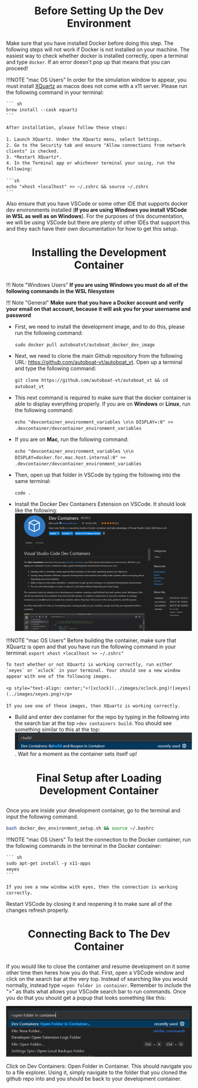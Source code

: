 # <p style="text-align: center;"> Before Setting Up the Dev Environment </p>

Make sure that you have installed Docker before doing this step. The following steps will not work if Docker is not installed on your machine. The easiest way to check whether docker is installed correctly, open a terminal and type `docker`. If an error doesn't pop up that means that you can proceed!

!!!NOTE "mac OS Users" 
    In order for the simulation window to appear, you must install [XQuartz](https://www.xquartz.org/) as macos does not come with a x11 server. Please run the following command in your terminal:

    ``` sh
    brew install --cask xquartz
    ```

    After installation, please follow these steps:

    1. Launch XQuartz. Under the XQuartz menu, select Settings.
    2. Go to the Security tab and ensure "Allow connections from network clients" is checked.
    3. *Restart XQuartz*.
    4. In the Terminal app or whichever terminal your using, run the following:

    ```sh
    echo "xhost +localhost" >> ~/.zshrc && source ~/.zshrc
    ```



Also ensure that you have VSCode or some other IDE that supports docker dev environments installed (**If you are using Windows you install VSCode in WSL as well as on Windows**). For the purposes of this documentation, we will be using VSCode but there are plenty of other IDEs that support this and they each have their own documentation for how to get this setup.

# <p style="text-align: center;"> Installing the Development Container </p>

!!! Note "Windows Users"
    **If you are using Windows you must do all of the following commands in the WSL filesystem**

!!! Note "General"
    **Make sure that you have a Docker account and verify your email on that account, because it will ask you for your username and password**


- First, we need to install the development image, and to do this, please run the following command:

    ```sudo docker pull autoboatvt/autoboat_docker_dev_image``` 

- Next, we need to clone the main Github repository from the following URL: <https://github.com/autoboat-vt/autoboat_vt>. Open up a terminal and type the following command:

    ```git clone https://github.com/autoboat-vt/autoboat_vt && cd autoboat_vt```


- This next command is required to make sure that the docker container is able to display everything properly. If you are on **Windows** or **Linux**, run the following command:

    ```echo "devcontainer_environment_variables \n\n DISPLAY=:0" >> .devcontainer/devcontainer_environment_variables```

- If you are on **Mac**, run the following command:

    ```echo "devcontainer_environment_variables \n\n DISPLAY=docker.for.mac.host.internal:0" >> .devcontainer/devcontainer_environment_variables```



<!-- - We need to make sure that docker knows how to display stuff on our main computer, which can be accomplished with the following command:
  
    ```echo "DISPLAY=$DISPLAY" >> .devcontainer/devcontainer_environment_variables``` -->


- Then, open up that folder in VSCode by typing the following into the same terminal:
   
    ```code .```


- Install the Docker Dev Containers Extension on VSCode. It should look like the following: ![Docker Dev Containers VSCode](../images/dev_container_ext.png)

!!!NOTE "mac OS Users" 
    Before building the container, make sure that XQuartz is open and that you have run the following command in your terminal:
    ```export xhost +localhost >> ~/.zshrc"```

    To test whether or not XQuartz is working correctly, run either `xeyes` or `xclock` in your terminal. Your should see a new window appear with one of the following images.

    <p style="text-align: center;">![xclock](../images/xclock.png)![xeyes](../images/xeyes.png)</p>

    If you see one of these images, then XQuartz is working correctly.

- Build and enter dev container for the repo by typing in the following into the search bar at the top `>dev containers build`. You should see something similar to this at the top: ![alt text](../images/dev_container_search_bar.png). Wait for a moment as the container sets itself up!

# <p style="text-align: center;"> Final Setup after Loading Development Container </p>


Once you are inside your development container, go to the terminal and input the following command.

``` sh
bash docker_dev_environment_setup.sh && source ~/.bashrc
```

!!!NOTE "mac OS Users" 
    To test the connection to the Docker container, run the following commands in the terminal in the Docker container:

    ``` sh
    sudo apt-get install -y x11-apps
    xeyes
    ```

    If you see a new window with eyes, then the connection is working correctly.

Restart VSCode by closing it and reopening it to make sure all of the changes refresh properly.


# <p style="text-align: center;"> Connecting Back to The Dev Container </p>

If you would like to close the container and resume development on it some other time then heres how you do that.
First, open a VSCode window and click on the search bar at the very top. Instead of searching like you would normally, instead type `>open folder in container`. Remember to include the "\>" as thats what allows your VSCode search bar to run commands. Once you do that you should get a popup that looks something like this:

![Open Folder in Container](../images/open_folder_in_container_vscode.png)

Click on Dev Containers: Open Folder in Container.
This should navigate you to a file explorer. Using it, simply navigate to the folder that you cloned the github repo into and you should be back to your development container.
